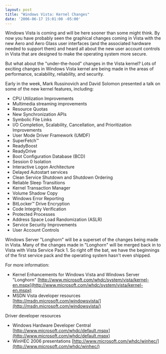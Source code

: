 ```yaml
---
layout: post
title: "Windows Vista: Kernel Changes"
date: '2006-06-17 15:01:00 -05:00'
---
```


Windows Vista is coming and will be here sooner than some might think. By now you have probably seen the graphical changes coming in Vista with the new Aero and Aero Glass user interfaces (and the associated hardware needed to support them) and heard all about the new user account controls in Vista that are designed to make the operating system more secure.

But what about the "under-the-hood" changes in the Vista kernel? Lots of exciting changes in Windows Vista kernel are being made in the areas of performance, scalability, reliability, and security. 

Early in the week, Mark Russinovich and David Solomon presented a talk on some of the new kernel features, including:

* CPU Utilization Improvements 
* Multimedia streaming improvements 
* Resource Quotas 
* New Synchronization APIs 
* Symbolic File Links
* I/O Completion, Scalability, Cancellation, and Prioritization Improvements 
* User Mode Driver Framework (UMDF) 
* SuperFetch&trade; 
* ReadyBoost 
* ReadyDrive 
* Boot Configuration Database (BCD) 
* Session 0 Isolation 
* Interactive Logon Architecture 
* Delayed Autostart services 
* Clean Service Shutdown and Shutdown Ordering 
* Reliable Sleep Transitions 
* Kernel Transaction Manager 
* Volume Shadow Copy 
* Windows Error Reporting 
* BitLocker&trade; Drive Encryption 
* Code Integrity Verification 
* Protected Processes 
* Address Space Load Randomization (ASLR) 
* Service Security Improvements 
* User Account Controls

Windows Server "Longhorn" will be a superset of the changes being made in Vista. Many of the changes made in "Longhorn" will be merged back in to Vista with Vista Service Pack 1. So right off the bat, we have the beginnings of the first service pack and the operating system hasn't even shipped.

For more information:

* Kernel Enhancements for Windows Vista and Windows Server "Longhorn" [http://www.microsoft.com/whdc/system/vista/kernel-en.mspx](http://www.microsoft.com/whdc/system/vista/kernel-en.mspx) 
* MSDN Vista developer resources [http://msdn.microsoft.com/windowsvista/](http://msdn.microsoft.com/windowsvista/) 

Driver developer resources

* Windows Hardware Developer Central [http://www.microsoft.com/whdc/default.mspx](http://www.microsoft.com/whdc/default.mspx) 
* WinHEC 2006 presentations [http://www.microsoft.com/whdc/winhec/](http://www.microsoft.com/whdc/winhec/)
